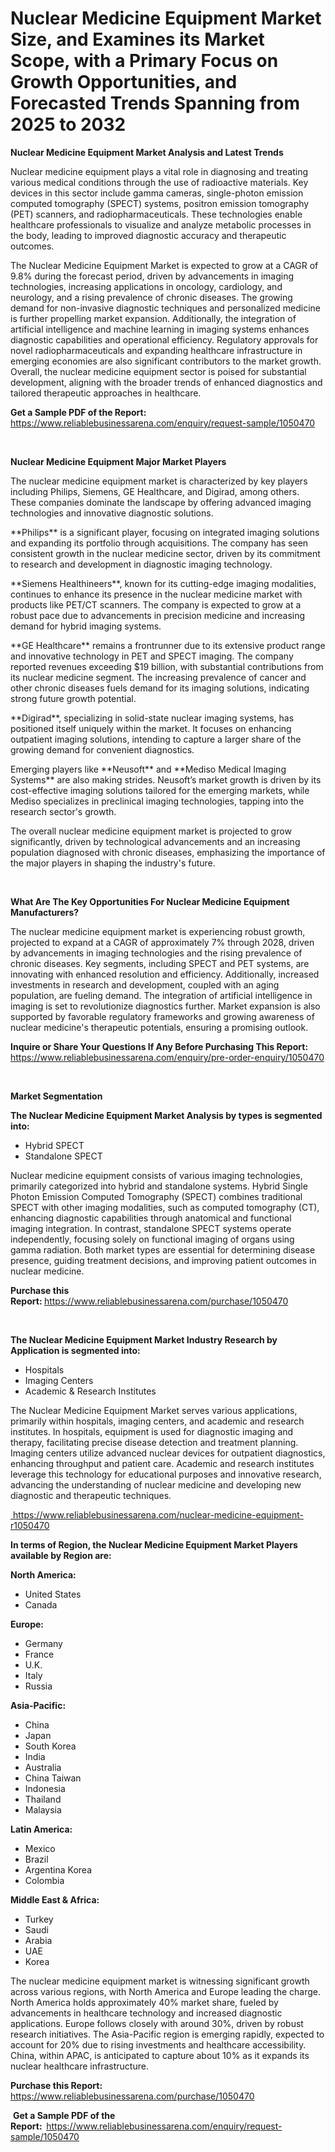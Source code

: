 <p><h1>Nuclear Medicine Equipment Market Size, and Examines its Market Scope, with a Primary Focus on Growth Opportunities, and Forecasted Trends Spanning from 2025 to 2032</h1></p><p><strong>Nuclear Medicine Equipment Market Analysis and Latest Trends</strong></p>
<p><p>Nuclear medicine equipment plays a vital role in diagnosing and treating various medical conditions through the use of radioactive materials. Key devices in this sector include gamma cameras, single-photon emission computed tomography (SPECT) systems, positron emission tomography (PET) scanners, and radiopharmaceuticals. These technologies enable healthcare professionals to visualize and analyze metabolic processes in the body, leading to improved diagnostic accuracy and therapeutic outcomes.</p><p>The Nuclear Medicine Equipment Market is expected to grow at a CAGR of 9.8% during the forecast period, driven by advancements in imaging technologies, increasing applications in oncology, cardiology, and neurology, and a rising prevalence of chronic diseases. The growing demand for non-invasive diagnostic techniques and personalized medicine is further propelling market expansion. Additionally, the integration of artificial intelligence and machine learning in imaging systems enhances diagnostic capabilities and operational efficiency. Regulatory approvals for novel radiopharmaceuticals and expanding healthcare infrastructure in emerging economies are also significant contributors to the market growth. Overall, the nuclear medicine equipment sector is poised for substantial development, aligning with the broader trends of enhanced diagnostics and tailored therapeutic approaches in healthcare.</p></p>
<p><strong>Get a Sample PDF of the Report:&nbsp;</strong> <a href="https://www.reliablebusinessarena.com/enquiry/request-sample/1050470?utm_campaign=1891&utm_medium=2&utm_source=Github&utm_content=ia&utm_term=13042025&utm_id=nuclear-medicine-equipment">https://www.reliablebusinessarena.com/enquiry/request-sample/1050470</a></p>
<p>&nbsp;</p>
<p><strong>Nuclear Medicine Equipment Major Market Players</strong></p>
<p><p>The nuclear medicine equipment market is characterized by key players including Philips, Siemens, GE Healthcare, and Digirad, among others. These companies dominate the landscape by offering advanced imaging technologies and innovative diagnostic solutions.</p><p>**Philips** is a significant player, focusing on integrated imaging solutions and expanding its portfolio through acquisitions. The company has seen consistent growth in the nuclear medicine sector, driven by its commitment to research and development in diagnostic imaging technology.</p><p>**Siemens Healthineers**, known for its cutting-edge imaging modalities, continues to enhance its presence in the nuclear medicine market with products like PET/CT scanners. The company is expected to grow at a robust pace due to advancements in precision medicine and increasing demand for hybrid imaging systems.</p><p>**GE Healthcare** remains a frontrunner due to its extensive product range and innovative technology in PET and SPECT imaging. The company reported revenues exceeding $19 billion, with substantial contributions from its nuclear medicine segment. The increasing prevalence of cancer and other chronic diseases fuels demand for its imaging solutions, indicating strong future growth potential.</p><p>**Digirad**, specializing in solid-state nuclear imaging systems, has positioned itself uniquely within the market. It focuses on enhancing outpatient imaging solutions, intending to capture a larger share of the growing demand for convenient diagnostics.</p><p>Emerging players like **Neusoft** and **Mediso Medical Imaging Systems** are also making strides. Neusoft’s market growth is driven by its cost-effective imaging solutions tailored for the emerging markets, while Mediso specializes in preclinical imaging technologies, tapping into the research sector's growth.</p><p>The overall nuclear medicine equipment market is projected to grow significantly, driven by technological advancements and an increasing population diagnosed with chronic diseases, emphasizing the importance of the major players in shaping the industry's future.</p></p>
<p>&nbsp;</p>
<p><strong>What Are The Key Opportunities For Nuclear Medicine Equipment Manufacturers?</strong></p>
<p><p>The nuclear medicine equipment market is experiencing robust growth, projected to expand at a CAGR of approximately 7% through 2028, driven by advancements in imaging technologies and the rising prevalence of chronic diseases. Key segments, including SPECT and PET systems, are innovating with enhanced resolution and efficiency. Additionally, increased investments in research and development, coupled with an aging population, are fueling demand. The integration of artificial intelligence in imaging is set to revolutionize diagnostics further. Market expansion is also supported by favorable regulatory frameworks and growing awareness of nuclear medicine's therapeutic potentials, ensuring a promising outlook.</p></p>
<p><strong>Inquire or Share Your Questions If Any Before Purchasing This Report:</strong> <a href="https://www.reliablebusinessarena.com/enquiry/pre-order-enquiry/1050470?utm_campaign=1891&utm_medium=2&utm_source=Github&utm_content=ia&utm_term=13042025&utm_id=nuclear-medicine-equipment">https://www.reliablebusinessarena.com/enquiry/pre-order-enquiry/1050470</a></p>
<p>&nbsp;</p>
<p><strong>Market Segmentation</strong></p>
<p><strong>The Nuclear Medicine Equipment Market Analysis by types is segmented into:</strong></p>
<p><ul><li>Hybrid SPECT</li><li>Standalone SPECT</li></ul></p>
<p><p>Nuclear medicine equipment consists of various imaging technologies, primarily categorized into hybrid and standalone systems. Hybrid Single Photon Emission Computed Tomography (SPECT) combines traditional SPECT with other imaging modalities, such as computed tomography (CT), enhancing diagnostic capabilities through anatomical and functional imaging integration. In contrast, standalone SPECT systems operate independently, focusing solely on functional imaging of organs using gamma radiation. Both market types are essential for determining disease presence, guiding treatment decisions, and improving patient outcomes in nuclear medicine.</p></p>
<p><strong>Purchase this Report:&nbsp;</strong><a href="https://www.reliablebusinessarena.com/purchase/1050470?utm_campaign=1891&utm_medium=2&utm_source=Github&utm_content=ia&utm_term=13042025&utm_id=nuclear-medicine-equipment">https://www.reliablebusinessarena.com/purchase/1050470</a></p>
<p>&nbsp;</p>
<p><strong>The Nuclear Medicine Equipment Market Industry Research by Application is segmented into:</strong></p>
<p><ul><li>Hospitals</li><li>Imaging Centers</li><li>Academic & Research Institutes</li></ul></p>
<p><p>The Nuclear Medicine Equipment Market serves various applications, primarily within hospitals, imaging centers, and academic and research institutes. In hospitals, equipment is used for diagnostic imaging and therapy, facilitating precise disease detection and treatment planning. Imaging centers utilize advanced nuclear devices for outpatient diagnostics, enhancing throughput and patient care. Academic and research institutes leverage this technology for educational purposes and innovative research, advancing the understanding of nuclear medicine and developing new diagnostic and therapeutic techniques.</p></p>
<p><a href="https://www.reliablebusinessarena.com/nuclear-medicine-equipment-r1050470?utm_campaign=1891&utm_medium=2&utm_source=Github&utm_content=ia&utm_term=13042025&utm_id=nuclear-medicine-equipment">&nbsp;https://www.reliablebusinessarena.com/nuclear-medicine-equipment-r1050470</a></p>
<p><strong>In terms of Region, the Nuclear Medicine Equipment Market Players available by Region are:</strong></p>
<p>
    <p> <strong> North America: </strong>
        <ul>
            <li>United States</li>
            <li>Canada</li>
        </ul>
        </p> 
    <p> <strong> Europe: </strong>
        <ul>
            <li>Germany</li>
            <li>France</li>
            <li>U.K.</li>
            <li>Italy</li>
            <li>Russia</li>
        </ul>
        </p> 
    <p> <strong> Asia-Pacific: </strong>
        <ul>
            <li>China</li>
            <li>Japan</li>
            <li>South Korea</li>
            <li>India</li>
            <li>Australia</li>
            <li>China Taiwan</li>
            <li>Indonesia</li>
            <li>Thailand</li>
            <li>Malaysia</li>
        </ul>
        </p> 
    <p> <strong> Latin America: </strong>
        <ul>
            <li>Mexico</li>
            <li>Brazil</li>
            <li>Argentina Korea</li>
            <li>Colombia</li>
        </ul>
        </p> 
    <p> <strong> Middle East & Africa: </strong>
        <ul>
            <li>Turkey</li>
            <li>Saudi</li>
            <li>Arabia</li>
            <li>UAE</li>
            <li>Korea</li>
        </ul>
    </p>
    </p>
<p><p>The nuclear medicine equipment market is witnessing significant growth across various regions, with North America and Europe leading the charge. North America holds approximately 40% market share, fueled by advancements in healthcare technology and increased diagnostic applications. Europe follows closely with around 30%, driven by robust research initiatives. The Asia-Pacific region is emerging rapidly, expected to account for 20% due to rising investments and healthcare accessibility. China, within APAC, is anticipated to capture about 10% as it expands its nuclear healthcare infrastructure.</p></p>
<p><strong>Purchase this Report: </strong><a href="https://www.reliablebusinessarena.com/purchase/1050470?utm_campaign=1891&utm_medium=2&utm_source=Github&utm_content=ia&utm_term=13042025&utm_id=nuclear-medicine-equipment">https://www.reliablebusinessarena.com/purchase/1050470</a></p>
<p>&nbsp;<strong>Get a Sample PDF of the Report:&nbsp;&nbsp;</strong><a href="https://www.reliablebusinessarena.com/enquiry/request-sample/1050470?utm_campaign=1891&utm_medium=2&utm_source=Github&utm_content=ia&utm_term=13042025&utm_id=nuclear-medicine-equipment">https://www.reliablebusinessarena.com/enquiry/request-sample/1050470</a></p>
<p><strong></strong></p>
<p><p></p><p></p><p></p></p>